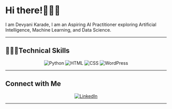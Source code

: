# Hi there!🙋🏽‍♀

I am Devyani Karade, I am an Aspiring AI Practitioner exploring Artificial Intelligence, Machine Learning, and Data Science. 
  

---

## 👩🏽‍💻**Technical Skills**

<p align="center">
  <img src="https://img.shields.io/badge/Python-3776AB?style=for-the-badge&logo=python&logoColor=white" alt="Python" />
  <img src="https://img.shields.io/badge/HTML-E34F26?style=for-the-badge&logo=html5&logoColor=white" alt="HTML" />
  <img src="https://img.shields.io/badge/CSS-1572B6?style=for-the-badge&logo=css3&logoColor=white" alt="CSS" />
  <img src="https://img.shields.io/badge/WordPress-21759B?style=for-the-badge&logo=wordpress&logoColor=white" alt="WordPress" />
</p>

---

## **Connect with Me**

<p align="center">
  <a href="[https://linkedin.com/in/your-profile](https://www.linkedin.com/in/devyanikarade/)"><img src="https://img.shields.io/badge/LinkedIn-0077B5?style=for-the-badge&logo=linkedin&logoColor=white" alt="LinkedIn"></a>
</p>

---

